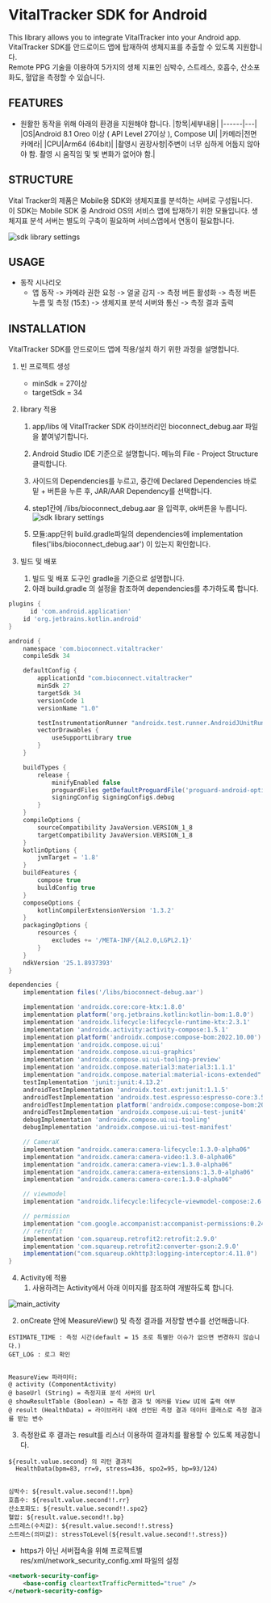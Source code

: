 VitalTracker SDK for Android
========================
This library allows you to integrate VitalTracker into your Android app.  
VitalTracker SDK를 안드로이드 앱에 탑재하여 생체지표를 추출할 수 있도록 지원합니다.  
Remote PPG 기술을 이용하여 5가지의 생체 지표인 심박수, 스트레스, 호흡수, 산소포화도, 혈압을 측정할 수 있습니다.  



FEATURES
--------
* 원활한 동작을 위해 아래의 환경을 지원해야 합니다.
  |항목|세부내용|
  |------|---|
  |OS|Android 8.1 Oreo 이상 ( API Level 27이상 ), Compose UI|
  |카메라|전면카메라|
  |CPU|Arm64 (64bit)|
  |촬영시 권장사항|주변이 너무 심하게 어둡지 않아야 함. 촬영 시 움직임 및 빛 변화가 없어야 함.|



STRUCTURE
---------
Vital Tracker의 제품은 Mobile용 SDK와 생체지표를 분석하는 서버로 구성됩니다.   
이 SDK는 Mobile SDK 중 Android OS의 서비스 앱에 탑재하기 위한 모듈입니다.
생체지표 분석 서버는 별도의 구축이 필요하며 서비스앱에서 연동이 필요합니다.  

  ![sdk library settings](https://github.com/bioconnect/filestorage/blob/main/service_structure.png)

  

USAGE
-----
* 동작 시나리오  
  -	앱 동작 -> 카메라 권한 요청 -> 얼굴 감지 -> 측정 버튼 활성화 -> 측정 버튼 누름 및 측정 (15초) -> 생체지표 분석 서버와 통신 -> 측정 결과 출력

  

INSTALLATION
------------
VitalTracker SDK를 안드로이드 앱에 적용/설치 하기 위한 과정을 설명합니다.   

1. 빈 프로젝트 생성
   - minSdk = 27이상
   - targetSdk = 34 

2. library 적용
   1)	app/libs 에 VitalTracker SDK 라이브러리인 bioconnect_debug.aar 파일을 붙여넣기합니다.
   2)	Android Studio IDE 기준으로 설명합니다. 메뉴의 File - Project Structure 클릭합니다.
   3)	사이드의 Dependencies를 누르고, 중간에 Declared Dependencies 바로 밑 + 버튼을 누른 후, JAR/AAR Dependency를 선택합니다.
   4)	step1칸에 /libs/bioconnect_debug.aar 을 입력후, ok버튼을 누릅니다.    
    ![sdk library settings](https://github.com/bioconnect/filestorage/blob/main/external_lib_settings.png)
  
   5)	모듈:app단위 build.gradle파일의 dependencies에 implementation files('libs/bioconnect_debug.aar') 이 있는지 확인합니다.
     

3. 빌드 및 배포
   1) 빌드 및 배포 도구인 gradle을 기준으로 설명합니다.
   2) 아래 build.gradle 의 설정을 참조하여 dependencies를 추가하도록 합니다.
   
```gradle
plugins {
      id 'com.android.application'
    id 'org.jetbrains.kotlin.android'
}

android {
    namespace 'com.bioconnect.vitaltracker'
    compileSdk 34

    defaultConfig {
        applicationId "com.bioconnect.vitaltracker"
        minSdk 27
        targetSdk 34
        versionCode 1
        versionName "1.0"

        testInstrumentationRunner "androidx.test.runner.AndroidJUnitRunner"
        vectorDrawables {
            useSupportLibrary true
        }
    }

    buildTypes {
        release {
            minifyEnabled false
            proguardFiles getDefaultProguardFile('proguard-android-optimize.txt'), 'proguard-rules.pro'
            signingConfig signingConfigs.debug
        }
    }
    compileOptions {
        sourceCompatibility JavaVersion.VERSION_1_8
        targetCompatibility JavaVersion.VERSION_1_8
    }
    kotlinOptions {
        jvmTarget = '1.8'
    }
    buildFeatures {
        compose true
        buildConfig true
    }
    composeOptions {
        kotlinCompilerExtensionVersion '1.3.2'
    }
    packagingOptions {
        resources {
            excludes += '/META-INF/{AL2.0,LGPL2.1}'
        }
    }
    ndkVersion '25.1.8937393'
}

dependencies {
    implementation files('/libs/bioconnect-debug.aar')

    implementation 'androidx.core:core-ktx:1.8.0'
    implementation platform('org.jetbrains.kotlin:kotlin-bom:1.8.0')
    implementation 'androidx.lifecycle:lifecycle-runtime-ktx:2.3.1'
    implementation 'androidx.activity:activity-compose:1.5.1'
    implementation platform('androidx.compose:compose-bom:2022.10.00')
    implementation 'androidx.compose.ui:ui'
    implementation 'androidx.compose.ui:ui-graphics'
    implementation 'androidx.compose.ui:ui-tooling-preview'
    implementation 'androidx.compose.material3:material3:1.1.1'
    implementation "androidx.compose.material:material-icons-extended"
    testImplementation 'junit:junit:4.13.2'
    androidTestImplementation 'androidx.test.ext:junit:1.1.5'
    androidTestImplementation 'androidx.test.espresso:espresso-core:3.5.1'
    androidTestImplementation platform('androidx.compose:compose-bom:2022.10.00')
    androidTestImplementation 'androidx.compose.ui:ui-test-junit4'
    debugImplementation 'androidx.compose.ui:ui-tooling'
    debugImplementation 'androidx.compose.ui:ui-test-manifest'

    // CameraX
    implementation "androidx.camera:camera-lifecycle:1.3.0-alpha06"
    implementation "androidx.camera:camera-video:1.3.0-alpha06"
    implementation "androidx.camera:camera-view:1.3.0-alpha06"
    implementation "androidx.camera:camera-extensions:1.3.0-alpha06"
    implementation "androidx.camera:camera-core:1.3.0-alpha06"

    // viewmodel
    implementation "androidx.lifecycle:lifecycle-viewmodel-compose:2.6.1"

    // permission
    implementation "com.google.accompanist:accompanist-permissions:0.24.9-beta"
    // retrofit
    implementation 'com.squareup.retrofit2:retrofit:2.9.0'
    implementation 'com.squareup.retrofit2:converter-gson:2.9.0'
    implementation("com.squareup.okhttp3:logging-interceptor:4.11.0")
}
```

4. Activity에 적용
   1)	사용하려는 Activity에서 아래 이미지를 참조하여 개발하도록 합니다.
     
  ![main_activity](https://github.com/bioconnect/filestorage/blob/main/main_activity.png)

   2)	onCreate 안에 MeasureView() 및 측정 결과를 저장할 변수를 선언해줍니다.

    
    ESTIMATE_TIME : 측정 시간(default = 15 초로 특별한 이슈가 없으면 변경하지 않습니다.)
    GET_LOG : 로그 확인
       
     
    MeasureView 파라미터: 
    @ activity (ComponentActivity)
    @ baseUrl (String) = 측정지표 분석 서버의 Url 
    @ showResultTable (Boolean) = 측정 결과 및 에러를 View UI에 출력 여부
    @ result (HealthData) = 라이브러리 내에 선언된 측정 결과 데이터 클래스로 측정 결과를 받는 변수
    

   3) 측정완료 후 결과는 result를 리스너 이용하여 결과치를 활용할 수 있도록 제공합니다.
       
     
    ${result.value.second} 의 리턴 결과치 
      HealthData(bpm=83, rr=9, stress=436, spo2=95, bp=93/124)


    심박수: ${result.value.second!!.bpm}
    호흡수: ${result.value.second!!.rr}
    산소포화도: ${result.value.second!!.spo2}
    혈압: ${result.value.second!!.bp}
    스트레스(수치값): ${result.value.second!!.stress}
    스트레스(의미값): stressToLevel(${result.value.second!!.stress})
    

* https가 아닌 서버접속을 위해 프로젝트별 res/xml/network_security_config.xml 파일의 설정
```XML
<network-security-config>
    <base-config cleartextTrafficPermitted="true" />
</network-security-config>
```


